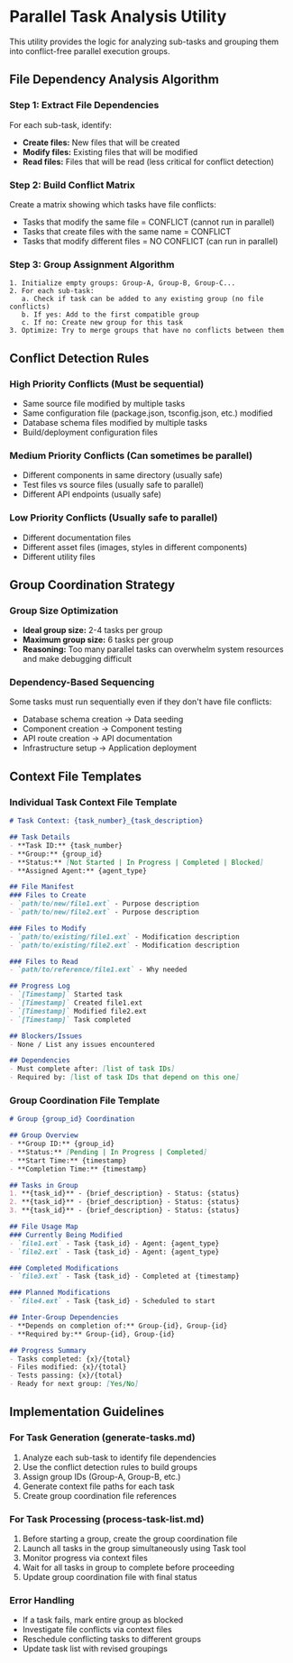 # Parallel Task Analysis Utility

This utility provides the logic for analyzing sub-tasks and grouping them into conflict-free parallel execution groups.

## File Dependency Analysis Algorithm

### Step 1: Extract File Dependencies
For each sub-task, identify:
- **Create files:** New files that will be created
- **Modify files:** Existing files that will be modified  
- **Read files:** Files that will be read (less critical for conflict detection)

### Step 2: Build Conflict Matrix
Create a matrix showing which tasks have file conflicts:
- Tasks that modify the same file = CONFLICT (cannot run in parallel)
- Tasks that create files with the same name = CONFLICT  
- Tasks that modify different files = NO CONFLICT (can run in parallel)

### Step 3: Group Assignment Algorithm
```
1. Initialize empty groups: Group-A, Group-B, Group-C...
2. For each sub-task:
   a. Check if task can be added to any existing group (no file conflicts)
   b. If yes: Add to the first compatible group
   c. If no: Create new group for this task
3. Optimize: Try to merge groups that have no conflicts between them
```

## Conflict Detection Rules

### High Priority Conflicts (Must be sequential)
- Same source file modified by multiple tasks
- Same configuration file (package.json, tsconfig.json, etc.) modified
- Database schema files modified by multiple tasks
- Build/deployment configuration files

### Medium Priority Conflicts (Can sometimes be parallel)
- Different components in same directory (usually safe)
- Test files vs source files (usually safe to parallel)
- Different API endpoints (usually safe)

### Low Priority Conflicts (Usually safe to parallel)
- Different documentation files
- Different asset files (images, styles in different components)
- Different utility files

## Group Coordination Strategy

### Group Size Optimization
- **Ideal group size:** 2-4 tasks per group
- **Maximum group size:** 6 tasks per group
- **Reasoning:** Too many parallel tasks can overwhelm system resources and make debugging difficult

### Dependency-Based Sequencing
Some tasks must run sequentially even if they don't have file conflicts:
- Database schema creation → Data seeding
- Component creation → Component testing  
- API route creation → API documentation
- Infrastructure setup → Application deployment

## Context File Templates

### Individual Task Context File Template
```markdown
# Task Context: {task_number}_{task_description}

## Task Details
- **Task ID:** {task_number}
- **Group:** {group_id}  
- **Status:** [Not Started | In Progress | Completed | Blocked]
- **Assigned Agent:** {agent_type}

## File Manifest
### Files to Create
- `path/to/new/file1.ext` - Purpose description
- `path/to/new/file2.ext` - Purpose description

### Files to Modify  
- `path/to/existing/file1.ext` - Modification description
- `path/to/existing/file2.ext` - Modification description

### Files to Read
- `path/to/reference/file1.ext` - Why needed

## Progress Log
- `[Timestamp]` Started task
- `[Timestamp]` Created file1.ext  
- `[Timestamp]` Modified file2.ext
- `[Timestamp]` Task completed

## Blockers/Issues
- None / List any issues encountered

## Dependencies
- Must complete after: [list of task IDs]
- Required by: [list of task IDs that depend on this one]
```

### Group Coordination File Template
```markdown
# Group {group_id} Coordination

## Group Overview
- **Group ID:** {group_id}
- **Status:** [Pending | In Progress | Completed]
- **Start Time:** {timestamp}
- **Completion Time:** {timestamp}

## Tasks in Group
1. **{task_id}** - {brief_description} - Status: {status}
2. **{task_id}** - {brief_description} - Status: {status}
3. **{task_id}** - {brief_description} - Status: {status}

## File Usage Map
### Currently Being Modified
- `file1.ext` - Task {task_id} - Agent: {agent_type}
- `file2.ext` - Task {task_id} - Agent: {agent_type}

### Completed Modifications
- `file3.ext` - Task {task_id} - Completed at {timestamp}

### Planned Modifications
- `file4.ext` - Task {task_id} - Scheduled to start

## Inter-Group Dependencies
- **Depends on completion of:** Group-{id}, Group-{id}
- **Required by:** Group-{id}, Group-{id}

## Progress Summary
- Tasks completed: {x}/{total}
- Files modified: {x}/{total}
- Tests passing: {x}/{total}
- Ready for next group: [Yes/No]
```

## Implementation Guidelines

### For Task Generation (generate-tasks.md)
1. Analyze each sub-task to identify file dependencies
2. Use the conflict detection rules to build groups
3. Assign group IDs (Group-A, Group-B, etc.)
4. Generate context file paths for each task
5. Create group coordination file references

### For Task Processing (process-task-list.md)  
1. Before starting a group, create the group coordination file
2. Launch all tasks in the group simultaneously using Task tool
3. Monitor progress via context files
4. Wait for all tasks in group to complete before proceeding
5. Update group coordination file with final status

### Error Handling
- If a task fails, mark entire group as blocked
- Investigate file conflicts via context files
- Reschedule conflicting tasks to different groups
- Update task list with revised groupings